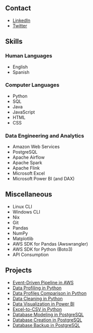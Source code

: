 ## Contact
- [LinkedIn](https://www.linkedin.com/in/lu15700/)
- [Twitter](https://twitter.com/Lu15700/)

## Skills

### Human Languages
- English
- Spanish

### Computer Languages
- Python
- SQL
- Java
- JavaScript
- HTML
- CSS

### Data Engineering and Analytics
- Amazon Web Services
- PostgreSQL
- Apache Airflow
- Apache Spark
- Apache Flink
- Microsoft Excel
- Microsoft Power BI (and DAX)

## Miscellaneous
- Linux CLI
- Windows CLI
- Nix
- Git
- Pandas
- NumPy
- Matplotlib
- AWS SDK for Pandas (Awswrangler)
- AWS SDK for Python (Boto3)
- API Consumption

## Projects
- [Event-Driven Pipeline in AWS](https://github.com/Lu15700/event-driven_pipeline_in_aws)
- [Data Profiling in Python](https://github.com/Lu15700/data_profiling_in_python)
- [Data Profiles Comparison in Python](https://github.com/Lu15700/data_profiles_comparison_in_python)
- [Data Cleaning in Python](https://github.com/Lu15700/data_cleaning_in_python)
- [Data Visualization in Power BI](https://github.com/Lu15700/data_visualization_in_power_bi)
- [Excel-to-CSV in Python](https://github.com/Lu15700/excel-to-csv_in_python)
- [Database Modeling in PostgreSQL](https://github.com/Lu15700/database_modeling_for_postgresql)
- [Database Creation in PostgreSQL](https://github.com/Lu15700/database_creation_in_postgresql)
- [Database Backup in PostgreSQL](https://github.com/Lu15700/database_backup_in_postgresql)
